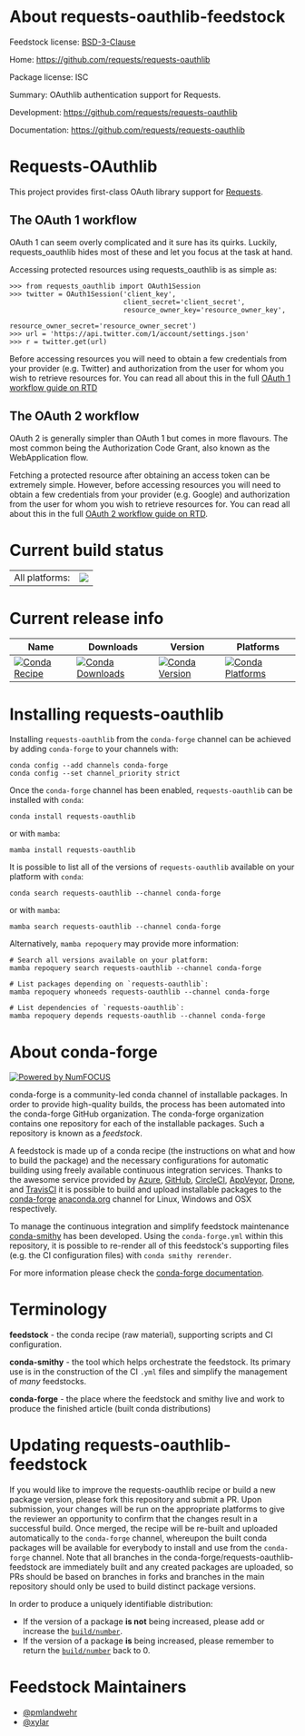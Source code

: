 About requests-oauthlib-feedstock
=================================

Feedstock license: [BSD-3-Clause](https://github.com/conda-forge/requests-oauthlib-feedstock/blob/main/LICENSE.txt)

Home: https://github.com/requests/requests-oauthlib

Package license: ISC

Summary: OAuthlib authentication support for Requests.

Development: https://github.com/requests/requests-oauthlib

Documentation: https://github.com/requests/requests-oauthlib

Requests-OAuthlib
=========================================================

This project provides first-class OAuth library support for [Requests](http://python-requests.org).

The OAuth 1 workflow
--------------------

OAuth 1 can seem overly complicated and it sure has its quirks. Luckily,
requests_oauthlib hides most of these and let you focus at the task at hand.

Accessing protected resources using requests_oauthlib is as simple as:

    >>> from requests_oauthlib import OAuth1Session
    >>> twitter = OAuth1Session('client_key',
                                client_secret='client_secret',
                                resource_owner_key='resource_owner_key',
                                resource_owner_secret='resource_owner_secret')
    >>> url = 'https://api.twitter.com/1/account/settings.json'
    >>> r = twitter.get(url)

Before accessing resources you will need to obtain a few credentials from your
provider (e.g. Twitter) and authorization from the user for whom you wish to
retrieve resources for. You can read all about this in the full
[OAuth 1 workflow guide on RTD](https://requests-oauthlib.readthedocs.io/en/latest/oauth1_workflow.html)

The OAuth 2 workflow
--------------------

OAuth 2 is generally simpler than OAuth 1 but comes in more flavours. The most
common being the Authorization Code Grant, also known as the WebApplication
flow.

Fetching a protected resource after obtaining an access token can be extremely
simple. However, before accessing resources you will need to obtain a few
credentials from your provider (e.g. Google) and authorization from the user
for whom you wish to retrieve resources for. You can read all about this in the
full [OAuth 2 workflow guide on RTD](https://requests-oauthlib.readthedocs.io/en/latest/oauth2_workflow.html).


Current build status
====================


<table><tr><td>All platforms:</td>
    <td>
      <a href="https://dev.azure.com/conda-forge/feedstock-builds/_build/latest?definitionId=3525&branchName=main">
        <img src="https://dev.azure.com/conda-forge/feedstock-builds/_apis/build/status/requests-oauthlib-feedstock?branchName=main">
      </a>
    </td>
  </tr>
</table>

Current release info
====================

| Name | Downloads | Version | Platforms |
| --- | --- | --- | --- |
| [![Conda Recipe](https://img.shields.io/badge/recipe-requests--oauthlib-green.svg)](https://anaconda.org/conda-forge/requests-oauthlib) | [![Conda Downloads](https://img.shields.io/conda/dn/conda-forge/requests-oauthlib.svg)](https://anaconda.org/conda-forge/requests-oauthlib) | [![Conda Version](https://img.shields.io/conda/vn/conda-forge/requests-oauthlib.svg)](https://anaconda.org/conda-forge/requests-oauthlib) | [![Conda Platforms](https://img.shields.io/conda/pn/conda-forge/requests-oauthlib.svg)](https://anaconda.org/conda-forge/requests-oauthlib) |

Installing requests-oauthlib
============================

Installing `requests-oauthlib` from the `conda-forge` channel can be achieved by adding `conda-forge` to your channels with:

```
conda config --add channels conda-forge
conda config --set channel_priority strict
```

Once the `conda-forge` channel has been enabled, `requests-oauthlib` can be installed with `conda`:

```
conda install requests-oauthlib
```

or with `mamba`:

```
mamba install requests-oauthlib
```

It is possible to list all of the versions of `requests-oauthlib` available on your platform with `conda`:

```
conda search requests-oauthlib --channel conda-forge
```

or with `mamba`:

```
mamba search requests-oauthlib --channel conda-forge
```

Alternatively, `mamba repoquery` may provide more information:

```
# Search all versions available on your platform:
mamba repoquery search requests-oauthlib --channel conda-forge

# List packages depending on `requests-oauthlib`:
mamba repoquery whoneeds requests-oauthlib --channel conda-forge

# List dependencies of `requests-oauthlib`:
mamba repoquery depends requests-oauthlib --channel conda-forge
```


About conda-forge
=================

[![Powered by
NumFOCUS](https://img.shields.io/badge/powered%20by-NumFOCUS-orange.svg?style=flat&colorA=E1523D&colorB=007D8A)](https://numfocus.org)

conda-forge is a community-led conda channel of installable packages.
In order to provide high-quality builds, the process has been automated into the
conda-forge GitHub organization. The conda-forge organization contains one repository
for each of the installable packages. Such a repository is known as a *feedstock*.

A feedstock is made up of a conda recipe (the instructions on what and how to build
the package) and the necessary configurations for automatic building using freely
available continuous integration services. Thanks to the awesome service provided by
[Azure](https://azure.microsoft.com/en-us/services/devops/), [GitHub](https://github.com/),
[CircleCI](https://circleci.com/), [AppVeyor](https://www.appveyor.com/),
[Drone](https://cloud.drone.io/welcome), and [TravisCI](https://travis-ci.com/)
it is possible to build and upload installable packages to the
[conda-forge](https://anaconda.org/conda-forge) [anaconda.org](https://anaconda.org/)
channel for Linux, Windows and OSX respectively.

To manage the continuous integration and simplify feedstock maintenance
[conda-smithy](https://github.com/conda-forge/conda-smithy) has been developed.
Using the ``conda-forge.yml`` within this repository, it is possible to re-render all of
this feedstock's supporting files (e.g. the CI configuration files) with ``conda smithy rerender``.

For more information please check the [conda-forge documentation](https://conda-forge.org/docs/).

Terminology
===========

**feedstock** - the conda recipe (raw material), supporting scripts and CI configuration.

**conda-smithy** - the tool which helps orchestrate the feedstock.
                   Its primary use is in the construction of the CI ``.yml`` files
                   and simplify the management of *many* feedstocks.

**conda-forge** - the place where the feedstock and smithy live and work to
                  produce the finished article (built conda distributions)


Updating requests-oauthlib-feedstock
====================================

If you would like to improve the requests-oauthlib recipe or build a new
package version, please fork this repository and submit a PR. Upon submission,
your changes will be run on the appropriate platforms to give the reviewer an
opportunity to confirm that the changes result in a successful build. Once
merged, the recipe will be re-built and uploaded automatically to the
`conda-forge` channel, whereupon the built conda packages will be available for
everybody to install and use from the `conda-forge` channel.
Note that all branches in the conda-forge/requests-oauthlib-feedstock are
immediately built and any created packages are uploaded, so PRs should be based
on branches in forks and branches in the main repository should only be used to
build distinct package versions.

In order to produce a uniquely identifiable distribution:
 * If the version of a package **is not** being increased, please add or increase
   the [``build/number``](https://docs.conda.io/projects/conda-build/en/latest/resources/define-metadata.html#build-number-and-string).
 * If the version of a package **is** being increased, please remember to return
   the [``build/number``](https://docs.conda.io/projects/conda-build/en/latest/resources/define-metadata.html#build-number-and-string)
   back to 0.

Feedstock Maintainers
=====================

* [@pmlandwehr](https://github.com/pmlandwehr/)
* [@xylar](https://github.com/xylar/)

